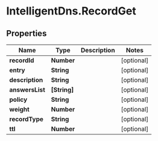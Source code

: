 # IntelligentDns.RecordGet

## Properties

Name | Type | Description | Notes
------------ | ------------- | ------------- | -------------
**recordId** | **Number** |  | [optional] 
**entry** | **String** |  | [optional] 
**description** | **String** |  | [optional] 
**answersList** | **[String]** |  | [optional] 
**policy** | **String** |  | [optional] 
**weight** | **Number** |  | [optional] 
**recordType** | **String** |  | [optional] 
**ttl** | **Number** |  | [optional] 



